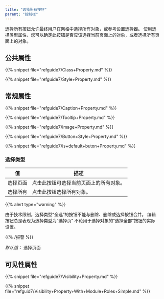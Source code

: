 ```yaml
---
title: "选择所有按钮"
parent: "控制栏"
---
```


选择所有按钮允许最终用户在网格中选择所有对象，或参考设置选择器。 使用选择类型属性，您可以确定此按钮是否应该选择当前页面上的对象，或者选择所有页面上的对象。

## 公共属性

{{% snippet file="refguide7/Class+Property.md" %}}

{{% snippet file="refguide7/Style+Property.md" %}}

## 常规属性

{{% snippet file="refguide7/Caption+Property.md" %}}

{{% snippet file="refguide7/Tooltip+Property.md" %}}

{{% snippet file="refguide7/Image+Property.md" %}}

{{% snippet file="refguide7/Button+Style+Property.md" %}}

{{% snippet file="refguide7/Is+default+buton+Property.md" %}}

### 选择类型

| 值    | 描述                  |
| ---- | ------------------- |
| 选择页面 | 点击此按钮可选择当前页面上的所有对象。 |
| 选择所有 | 点击此按钮选择所有对象。        |

{{% alert type="warning" %}}

由于技术限制，选择类型“全选”的按钮不能与删除、删除或选择按钮合并。 编辑按钮总是表现为选择类型为“选择页” 不论用于选择对象的“选择全部”按钮的实际设置。

{{% /报警 %}}

_默认值：_ 选择页面

## 可见性属性

{{% snippet file="refguide7/Visibility+Property.md" %}}

{{% snippet file="refguid7/Visibility+Property+With+Module+Roles+Simple.md" %}}
